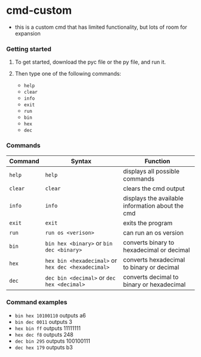 # cmd-custom
- this is a custom cmd that has limited functionality, but lots of room for expansion

### Getting started
1. To get started, download the pyc file or the py file, and run it.
2. Then type one of the following commands: 

   - `help`
   - `clear`
   - `info`
   - `exit`
   - `run`
   - `bin`
   - `hex`
   - `dec`
   
### Commands
  
Command|Syntax|Function
-------|------|--------
`help`|`help`|displays all possible commands
`clear`|`clear`|clears the cmd output
`info`|`info`|displays the available information about the cmd
`exit`|`exit`|exits the program
`run`|`run os <verison>`|can run an os version
`bin`|`bin hex <binary>`  or  `bin dec <binary>`|converts binary to hexadecimal or decimal
`hex`|`hex bin <hexadecimal>` or `hex dec <hexadecimal>`|converts hexadecimal to binary or decimal
`dec`|`dec bin <decimal>`  or  `dec hex <decimal>`|converts decimal to binary or hexadecimal

### Command examples
- `bin hex 10100110` outputs a6
- `bin dec 0011` outputs 3
- `hex bin ff` outputs 11111111
- `hex dec f8` outputs 248
- `dec bin 295` outputs 100100111
- `dec hex 179` outputs b3

